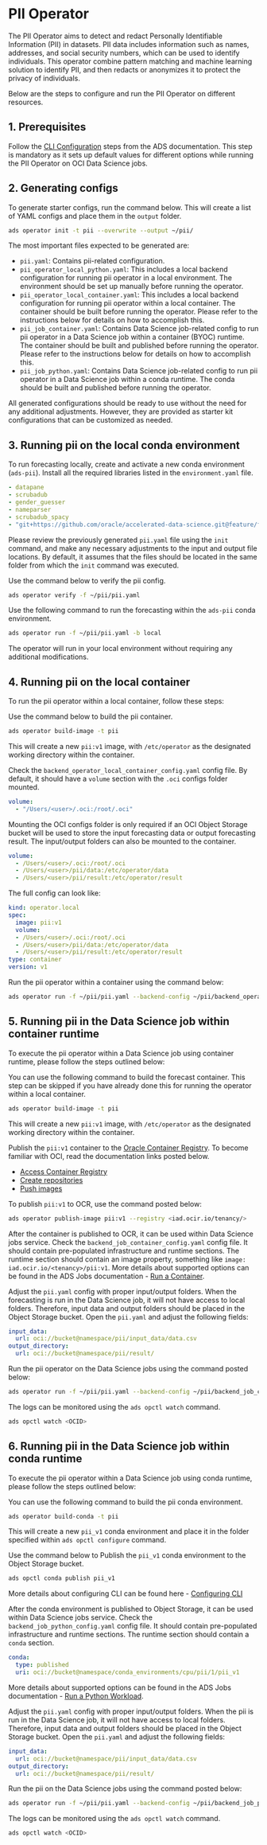 # PII Operator


The PII Operator aims to detect and redact Personally Identifiable Information (PII) in datasets. PII data includes information such as names, addresses, and social security numbers, which can be used to identify individuals. This operator combine pattern matching and machine learning solution to identify PII, and then redacts or anonymizes it to protect the privacy of individuals.

Below are the steps to configure and run the PII Operator on different resources.

## 1. Prerequisites

Follow the [CLI Configuration](https://accelerated-data-science.readthedocs.io/en/latest/user_guide/cli/opctl/configure.html) steps from the ADS documentation. This step is mandatory as it sets up default values for different options while running the PII Operator on OCI Data Science jobs.

## 2. Generating configs

To generate starter configs, run the command below. This will create a list of YAML configs and place them in the `output` folder.

```bash
ads operator init -t pii --overwrite --output ~/pii/
```

The most important files expected to be generated are:

- `pii.yaml`: Contains pii-related configuration.
- `pii_operator_local_python.yaml`: This includes a local backend configuration for running pii operator in a local environment. The environment should be set up manually before running the operator.
- `pii_operator_local_container.yaml`: This includes a local backend configuration for running pii operator within a local container. The container should be built before running the operator. Please refer to the instructions below for details on how to accomplish this.
- `pii_job_container.yaml`: Contains Data Science job-related config to run pii operator in a Data Science job within a container (BYOC) runtime. The container should be built and published before running the operator. Please refer to the instructions below for details on how to accomplish this.
- `pii_job_python.yaml`: Contains Data Science job-related config to run pii operator in a Data Science job within a conda runtime. The conda should be built and published before running the operator.

All generated configurations should be ready to use without the need for any additional adjustments. However, they are provided as starter kit configurations that can be customized as needed.

## 3. Running pii on the local conda environment

To run forecasting locally, create and activate a new conda environment (`ads-pii`). Install all the required libraries listed in the `environment.yaml` file.

```yaml
- datapane
- scrubadub
- gender_guesser
- nameparser
- scrubadub_spacy
- "git+https://github.com/oracle/accelerated-data-science.git@feature/forecasting#egg=oracle-ads"
```

Please review the previously generated `pii.yaml` file using the `init` command, and make any necessary adjustments to the input and output file locations. By default, it assumes that the files should be located in the same folder from which the `init` command was executed.

Use the command below to verify the pii config.

```bash
ads operator verify -f ~/pii/pii.yaml
```

Use the following command to run the forecasting within the `ads-pii` conda environment.

```bash
ads operator run -f ~/pii/pii.yaml -b local
```

The operator will run in your local environment without requiring any additional modifications.

## 4. Running pii on the local container

To run the pii operator within a local container, follow these steps:

Use the command below to build the pii container.

```bash
ads operator build-image -t pii
```

This will create a new `pii:v1` image, with `/etc/operator` as the designated working directory within the container.


Check the `backend_operator_local_container_config.yaml` config file. By default, it should have a `volume` section with the `.oci` configs folder mounted.

```yaml
volume:
  - "/Users/<user>/.oci:/root/.oci"
```

Mounting the OCI configs folder is only required if an OCI Object Storage bucket will be used to store the input forecasting data or output forecasting result. The input/output folders can also be mounted to the container.

```yaml
volume:
  - /Users/<user>/.oci:/root/.oci
  - /Users/<user>/pii/data:/etc/operator/data
  - /Users/<user>/pii/result:/etc/operator/result
```

The full config can look like:
```yaml
kind: operator.local
spec:
  image: pii:v1
  volume:
  - /Users/<user>/.oci:/root/.oci
  - /Users/<user>/pii/data:/etc/operator/data
  - /Users/<user>/pii/result:/etc/operator/result
type: container
version: v1
```

Run the pii operator within a container using the command below:

```bash
ads operator run -f ~/pii/pii.yaml --backend-config ~/pii/backend_operator_local_container_config.yaml
```

## 5. Running pii in the Data Science job within container runtime

To execute the pii operator within a Data Science job using container runtime, please follow the steps outlined below:

You can use the following command to build the forecast container. This step can be skipped if you have already done this for running the operator within a local container.

```bash
ads operator build-image -t pii
```

This will create a new `pii:v1` image, with `/etc/operator` as the designated working directory within the container.

Publish the `pii:v1` container to the [Oracle Container Registry](https://docs.public.oneportal.content.oci.oraclecloud.com/en-us/iaas/Content/Registry/home.htm). To become familiar with OCI, read the documentation links posted below.

- [Access Container Registry](https://docs.public.oneportal.content.oci.oraclecloud.com/en-us/iaas/Content/Registry/Concepts/registryoverview.htm#access)
- [Create repositories](https://docs.public.oneportal.content.oci.oraclecloud.com/en-us/iaas/Content/Registry/Tasks/registrycreatingarepository.htm#top)
- [Push images](https://docs.public.oneportal.content.oci.oraclecloud.com/en-us/iaas/Content/Registry/Tasks/registrypushingimagesusingthedockercli.htm#Pushing_Images_Using_the_Docker_CLI)

To publish `pii:v1` to OCR, use the command posted below:

```bash
ads operator publish-image pii:v1 --registry <iad.ocir.io/tenancy/>
```

After the container is published to OCR, it can be used within Data Science jobs service. Check the `backend_job_container_config.yaml` config file. It should contain pre-populated infrastructure and runtime sections. The runtime section should contain an image property, something like `image: iad.ocir.io/<tenancy>/pii:v1`. More details about supported options can be found in the ADS Jobs documentation - [Run a Container](https://accelerated-data-science.readthedocs.io/en/latest/user_guide/jobs/run_container.html).

Adjust the `pii.yaml` config with proper input/output folders. When the forecasting is run in the Data Science job, it will not have access to local folders. Therefore, input data and output folders should be placed in the Object Storage bucket. Open the `pii.yaml` and adjust the following fields:

```yaml
input_data:
  url: oci://bucket@namespace/pii/input_data/data.csv
output_directory:
  url: oci://bucket@namespace/pii/result/
```

Run the pii operator on the Data Science jobs using the command posted below:

```bash
ads operator run -f ~/pii/pii.yaml --backend-config ~/pii/backend_job_container_config.yaml
```

The logs can be monitored using the `ads opctl watch` command.

```bash
ads opctl watch <OCID>
```


## 6. Running pii in the Data Science job within conda runtime

To execute the pii operator within a Data Science job using conda runtime, please follow the steps outlined below:

You can use the following command to build the pii conda environment.

```bash
ads operator build-conda -t pii
```

This will create a new `pii_v1` conda environment and place it in the folder specified within `ads opctl configure` command.

Use the command below to Publish the `pii_v1` conda environment to the Object Storage bucket.

```bash
ads opctl conda publish pii_v1
```
More details about configuring CLI can be found here - [Configuring CLI](https://accelerated-data-science.readthedocs.io/en/latest/user_guide/cli/opctl/configure.html)


After the conda environment is published to Object Storage, it can be used within Data Science jobs service. Check the `backend_job_python_config.yaml` config file. It should contain pre-populated infrastructure and runtime sections. The runtime section should contain a `conda` section.

```yaml
conda:
  type: published
  uri: oci://bucket@namespace/conda_environments/cpu/pii/1/pii_v1
```

More details about supported options can be found in the ADS Jobs documentation - [Run a Python Workload](https://accelerated-data-science.readthedocs.io/en/latest/user_guide/jobs/run_python.html).

Adjust the `pii.yaml` config with proper input/output folders. When the pii is run in the Data Science job, it will not have access to local folders. Therefore, input data and output folders should be placed in the Object Storage bucket. Open the `pii.yaml` and adjust the following fields:

```yaml
input_data:
  url: oci://bucket@namespace/pii/input_data/data.csv
output_directory:
  url: oci://bucket@namespace/pii/result/
```

Run the pii on the Data Science jobs using the command posted below:

```bash
ads operator run -f ~/pii/pii.yaml --backend-config ~/pii/backend_job_python_config.yaml
```

The logs can be monitored using the `ads opctl watch` command.

```bash
ads opctl watch <OCID>
```
